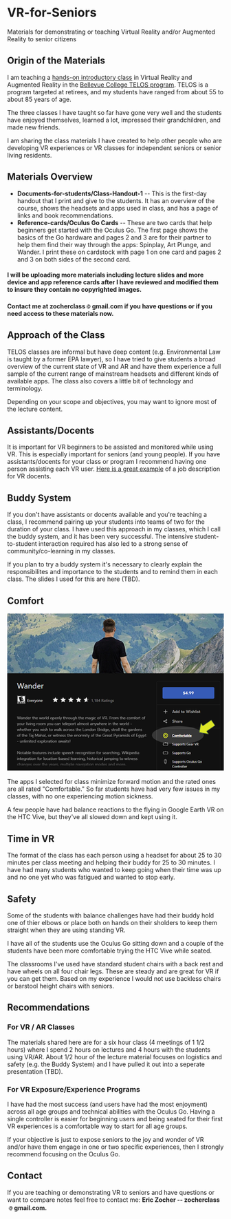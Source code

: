 # VR-for-Seniors

Materials for demonstrating or teaching Virtual Reality and/or Augmented Reality to senior citizens


## Origin of the Materials
I am teaching a [hands-on introductory class](https://www.campusce.net/bc/course/course.aspx?C=15333&pc=1998&mc=&sc=) in Virtual Reality and Augmented Reality in the [Bellevue College TELOS program](https://www.bellevuecollege.edu/ce/retiree-programs/). TELOS is a program targeted at retirees, and my students have ranged from about 55 to about 85 years of age.

The three classes I have taught so far have gone very well and the students have enjoyed themselves, learned a lot, impressed their grandchildren, and made new friends.

I am sharing the class materials I have created to help other people who are developing VR experiences or VR classes for independent seniors or senior living residents.

## Materials Overview
  * **Documents-for-students/Class-Handout-1** -- This is the first-day handout that I print and give to the students. It has an overview of the course, shows the headsets and apps used in class, and has a page of links and book recommendations.
* **Reference-cards/Oculus Go Cards** -- These are two cards that help beginners get started with the Oculus Go. The first page shows the basics of the Go hardware and pages 2 and 3 are for their partner to help them find their way through the apps: Spinplay, Art Plunge, and Wander. I print these on cardstock with page 1 on one card and pages 2 and 3 on both sides of the second card.

#### I will be uploading more materials including lecture slides and more device and app reference cards after I have reviewed and modified them to insure they contain no copyrighted images.
#### Contact me at zocherclass![at sign](Images/at-sign.png)gmail.com if you have questions or if you need access to these materials now.
## Approach of the Class
TELOS classes are informal but have deep content (e.g. Environmental Law is taught by a former EPA lawyer), so I have tried to give students a broad overview of the current state of VR and AR and have them experience a full sample of the current range of mainstream headsets and different kinds of available apps. The class also covers a little bit of technology and terminology.

Depending on your scope and objectives, you may want to ignore most of the lecture content.
## Assistants/Docents
It is important for VR beginners to be assisted and monitored while using VR. This is especially important for seniors (and young people). If you have assistants/docents for your class or program I recommend having one person assisting each VR user. [Here is a great example](https://www.siff.net/Documents/HR/2018/HR_VolunteerVRDocent_2018.pdf) of a job description for VR docents.
## Buddy System
If you don't have assistants or docents available and you're teaching a class, I recommend pairing up your students into teams of two for the duration of your class. I have used this approach in my classes, which I call the buddy system, and it has been very successful. The intensive student-to-student interaction required has also led to a strong sense of community/co-learning in my classes.

If you plan to try a buddy system it's necessary to clearly explain the responsibilites and importance to the students and to remind them in each class. The slides I used for this are here (TBD).



## Comfort 
![Oculus store product page with Comfortable rating highlighted](Images/comfortable-rating.png)

The apps I selected for class minimize forward motion and the rated ones are all rated "Comfortable." So far students have had very few issues in my classes, with no one experiencing motion sickness.

A few people have had balance reactions to the flying in Google Earth VR on the HTC Vive, but they've all slowed down and kept using it.

## Time in VR
The format of the class has each person using a headset for about 25 to 30 minutes per class meeting and helping their buddy for 25 to 30 minutes. I have had many students who wanted to keep going when their time was up and no one yet who was fatigued and wanted to stop early.  

## Safety
Some of the students with balance challenges have had their buddy hold one of thier elbows or place both on hands on their sholders to keep them straight when they are using standing VR.

I have all of the students use the Oculus Go sitting down and a couple of the students have been more comfortable trying the HTC Vive while seated.

The classrooms I've used have standard student chairs with a back rest and have wheels on all four chair legs. These are steady and are great for VR if you can get them. Based on my experience I would not use backless chairs or barstool height chairs with seniors.



## Recommendations
### For VR / AR Classes
The materials shared here are for a six hour class (4 meetings of 1 1/2 hours) where I spend 2 hours on lectures and 4 hours with the students using VR/AR. About 1/2 hour of the lecture material focuses on logistics and safety (e.g. the Buddy System) and I have pulled it out into a seperate presentation (TBD).

### For VR Exposure/Experience Programs
I have had the most success (and users have had the most enjoyment) across all age groups and technical abilities with the Oculus Go. Having a single controller is easier for beginning users and being seated for their first VR experiences is a comfortable way to start for all age groups.

If your objective is just to expose seniors to the joy and wonder of VR and/or have them engage in one or two specific experiences, then I strongly recommend focusing on the Oculus Go.

## Contact
If you are teaching or demonstrating VR to seniors and have questions or want to compare notes feel free to contact me:
**Eric Zocher -- zocherclass![at sign](Images/at-sign.png)gmail.com.**